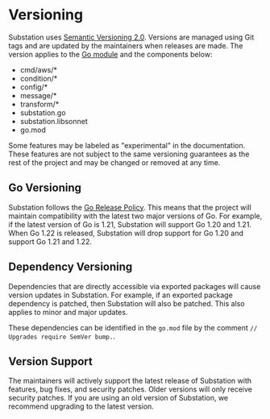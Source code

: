 # Versioning

Substation uses [Semantic Versioning 2.0](https://semver.org/). Versions are managed using Git tags and are updated by the maintainers when releases are made. The version applies to the [Go module](https://pkg.go.dev/github.com/brexhq/substation) and the components below:

- cmd/aws/*
- condition/*
- config/*
- message/*
- transform/*
- substation.go
- substation.libsonnet
- go.mod

Some features may be labeled as "experimental" in the documentation. These features are not subject to the same versioning guarantees as the rest of the project and may be changed or removed at any time.

## Go Versioning

Substation follows the [Go Release Policy](https://golang.org/doc/devel/release.html#policy). This means that the project will maintain compatibility with the latest two major versions of Go. For example, if the latest version of Go is 1.21, Substation will support Go 1.20 and 1.21. When Go 1.22 is released, Substation will drop support for Go 1.20 and support Go 1.21 and 1.22.

## Dependency Versioning

Dependencies that are directly accessible via exported packages will cause version updates in Substation. For example, if an exported package dependency is patched, then Substation will also be patched. This also applies to minor and major updates.

These dependencies can be identified in the `go.mod` file by the comment `// Upgrades require SemVer bump.`.

## Version Support

The maintainers will actively support the latest release of Substation with features, bug fixes, and security patches. Older versions will only receive security patches. If you are using an old version of Substation, we recommend upgrading to the latest version.

